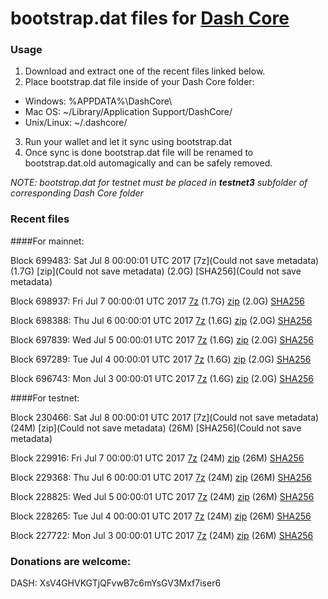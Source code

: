 # bootstrap.dat files for [Dash Core](https://www.dash.org)

### Usage

1. Download and extract one of the recent files linked below.
2. Place bootstrap.dat file inside of your Dash Core folder:
 - Windows: %APPDATA%\DashCore\
 - Mac OS: ~/Library/Application Support/DashCore/
 - Unix/Linux: ~/.dashcore/
3. Run your wallet and let it sync using bootstrap.dat
4. Once sync is done bootstrap.dat file will be renamed to bootstrap.dat.old automagically and can be safely removed.

_NOTE: bootstrap.dat for testnet must be placed in **testnet3** subfolder of corresponding Dash Core folder_

### Recent files

####For mainnet:

Block 699483: Sat Jul  8 00:00:01 UTC 2017 [7z](Could not save metadata) (1.7G) [zip](Could not save metadata) (2.0G) [SHA256](Could not save metadata)

Block 698937: Fri Jul  7 00:00:01 UTC 2017 [7z](https://transfer.sh/ie7OV/bootstrap.dat.20170707.7z) (1.7G) [zip](https://transfer.sh/hT884/bootstrap.dat.20170707.zip) (2.0G) [SHA256](https://transfer.sh/o3YY7/sha256.txt)

Block 698388: Thu Jul  6 00:00:01 UTC 2017 [7z](https://transfer.sh/VdG08/bootstrap.dat.20170706.7z) (1.6G) [zip](https://transfer.sh/EGfb7/bootstrap.dat.20170706.zip) (2.0G) [SHA256](https://transfer.sh/B0IMw/sha256.txt)

Block 697839: Wed Jul  5 00:00:01 UTC 2017 [7z](https://transfer.sh/Ctx76/bootstrap.dat.20170705.7z) (1.6G) [zip](https://transfer.sh/zfqWA/bootstrap.dat.20170705.zip) (2.0G) [SHA256](https://transfer.sh/em2d1/sha256.txt)

Block 697289: Tue Jul  4 00:00:01 UTC 2017 [7z](https://transfer.sh/eO4Ke/bootstrap.dat.20170704.7z) (1.6G) [zip](https://transfer.sh/7M8Rs/bootstrap.dat.20170704.zip) (2.0G) [SHA256](https://transfer.sh/m13zk/sha256.txt)

Block 696743: Mon Jul  3 00:00:01 UTC 2017 [7z](https://transfer.sh/1xvgN/bootstrap.dat.20170703.7z) (1.6G) [zip](https://transfer.sh/10GBlK/bootstrap.dat.20170703.zip) (2.0G) [SHA256](https://transfer.sh/84bRf/sha256.txt)

####For testnet:

Block 230466: Sat Jul  8 00:00:01 UTC 2017 [7z](Could not save metadata) (24M) [zip](Could not save metadata) (26M) [SHA256](Could not save metadata)

Block 229916: Fri Jul  7 00:00:01 UTC 2017 [7z](https://transfer.sh/wbYFo/bootstrap.dat.20170707.7z) (24M) [zip](https://transfer.sh/d4kIM/bootstrap.dat.20170707.zip) (26M) [SHA256](https://transfer.sh/4APpN/sha256.txt)

Block 229368: Thu Jul  6 00:00:01 UTC 2017 [7z](https://transfer.sh/IdZvB/bootstrap.dat.20170706.7z) (24M) [zip](https://transfer.sh/XRrnx/bootstrap.dat.20170706.zip) (26M) [SHA256](https://transfer.sh/CGSDu/sha256.txt)

Block 228825: Wed Jul  5 00:00:01 UTC 2017 [7z](https://transfer.sh/qNgUi/bootstrap.dat.20170705.7z) (24M) [zip](https://transfer.sh/LjrWu/bootstrap.dat.20170705.zip) (26M) [SHA256](https://transfer.sh/aMkJy/sha256.txt)

Block 228265: Tue Jul  4 00:00:01 UTC 2017 [7z](https://transfer.sh/urM4a/bootstrap.dat.20170704.7z) (24M) [zip](https://transfer.sh/Sdkdu/bootstrap.dat.20170704.zip) (26M) [SHA256](https://transfer.sh/X16GF/sha256.txt)

Block 227722: Mon Jul  3 00:00:01 UTC 2017 [7z](https://transfer.sh/MdMsX/bootstrap.dat.20170703.7z) (24M) [zip](https://transfer.sh/M3ruL/bootstrap.dat.20170703.zip) (26M) [SHA256](https://transfer.sh/VIo9X/sha256.txt)

### Donations are welcome:

DASH: XsV4GHVKGTjQFvwB7c6mYsGV3Mxf7iser6

